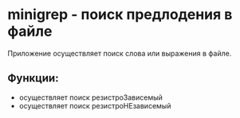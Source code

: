 # minigrep - поиск предлодения в файле

Приложение осуществляет поиск слова или выражения в файле.
## Функции:
- осуществляет поиск резистроЗависемый
- осуществляет поиск резистроНЕзависемый

